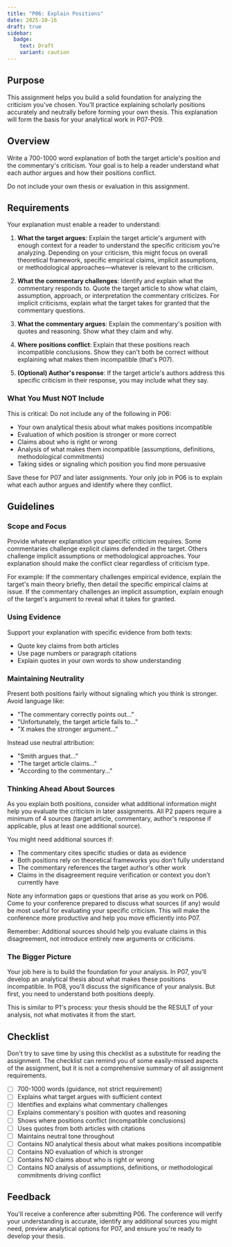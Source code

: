 ```yaml
---
title: "P06: Explain Positions"
date: 2025-10-16
draft: true
sidebar:
  badge:
    text: Draft
    variant: caution
---
```


## Purpose

This assignment helps you build a solid foundation for analyzing the criticism you've chosen. You'll practice explaining scholarly positions accurately and neutrally before forming your own thesis. This explanation will form the basis for your analytical work in P07-P09.

## Overview

Write a 700-1000 word explanation of both the target article's position and the commentary's criticism. Your goal is to help a reader understand what each author argues and how their positions conflict.

Do not include your own thesis or evaluation in this assignment.

## Requirements

Your explanation must enable a reader to understand:

1. **What the target argues**: Explain the target article's argument with enough context for a reader to understand the specific criticism you're analyzing. Depending on your criticism, this might focus on overall theoretical framework, specific empirical claims, implicit assumptions, or methodological approaches—whatever is relevant to the criticism.

2. **What the commentary challenges**: Identify and explain what the commentary responds to. Quote the target article to show what claim, assumption, approach, or interpretation the commentary criticizes. For implicit criticisms, explain what the target takes for granted that the commentary questions.

3. **What the commentary argues**: Explain the commentary's position with quotes and reasoning. Show what they claim and why.

4. **Where positions conflict**: Explain that these positions reach incompatible conclusions. Show they can't both be correct without explaining what makes them incompatible (that's P07).

5. **(Optional) Author's response**: If the target article's authors address this specific criticism in their response, you may include what they say.

### What You Must NOT Include

This is critical: Do not include any of the following in P06:

- Your own analytical thesis about what makes positions incompatible
- Evaluation of which position is stronger or more correct
- Claims about who is right or wrong
- Analysis of what makes them incompatible (assumptions, definitions, methodological commitments)
- Taking sides or signaling which position you find more persuasive

Save these for P07 and later assignments. Your only job in P06 is to explain what each author argues and identify where they conflict.

## Guidelines

### Scope and Focus

Provide whatever explanation your specific criticism requires. Some commentaries challenge explicit claims defended in the target. Others challenge implicit assumptions or methodological approaches. Your explanation should make the conflict clear regardless of criticism type.

For example: If the commentary challenges empirical evidence, explain the target's main theory briefly, then detail the specific empirical claims at issue. If the commentary challenges an implicit assumption, explain enough of the target's argument to reveal what it takes for granted.

### Using Evidence

Support your explanation with specific evidence from both texts:

- Quote key claims from both articles
- Use page numbers or paragraph citations
- Explain quotes in your own words to show understanding

### Maintaining Neutrality

Present both positions fairly without signaling which you think is stronger. Avoid language like:

- "The commentary correctly points out..."
- "Unfortunately, the target article fails to..."
- "X makes the stronger argument..."

Instead use neutral attribution:

- "Smith argues that..."
- "The target article claims..."
- "According to the commentary..."

### Thinking Ahead About Sources

As you explain both positions, consider what additional information might help you evaluate the criticism in later assignments. All P2 papers require a minimum of 4 sources (target article, commentary, author's response if applicable, plus at least one additional source).

You might need additional sources if:
- The commentary cites specific studies or data as evidence
- Both positions rely on theoretical frameworks you don't fully understand
- The commentary references the target author's other work
- Claims in the disagreement require verification or context you don't currently have

Note any information gaps or questions that arise as you work on P06. Come to your conference prepared to discuss what sources (if any) would be most useful for evaluating your specific criticism. This will make the conference more productive and help you move efficiently into P07.

Remember: Additional sources should help you evaluate claims in this disagreement, not introduce entirely new arguments or criticisms.

### The Bigger Picture

Your job here is to build the foundation for your analysis. In P07, you'll develop an analytical thesis about what makes these positions incompatible. In P08, you'll discuss the significance of your analysis. But first, you need to understand both positions deeply.

This is similar to P1's process: your thesis should be the RESULT of your analysis, not what motivates it from the start.

## Checklist

Don't try to save time by using this checklist as a substitute for reading the assignment. The checklist can remind you of some easily-missed aspects of the assignment, but it is not a comprehensive summary of all assignment requirements.

- [ ] 700-1000 words (guidance, not strict requirement)
- [ ] Explains what target argues with sufficient context
- [ ] Identifies and explains what commentary challenges
- [ ] Explains commentary's position with quotes and reasoning
- [ ] Shows where positions conflict (incompatible conclusions)
- [ ] Uses quotes from both articles with citations
- [ ] Maintains neutral tone throughout
- [ ] Contains NO analytical thesis about what makes positions incompatible
- [ ] Contains NO evaluation of which is stronger
- [ ] Contains NO claims about who is right or wrong
- [ ] Contains NO analysis of assumptions, definitions, or methodological commitments driving conflict

## Feedback

You'll receive a conference after submitting P06. The conference will verify your understanding is accurate, identify any additional sources you might need, preview analytical options for P07, and ensure you're ready to develop your thesis.

